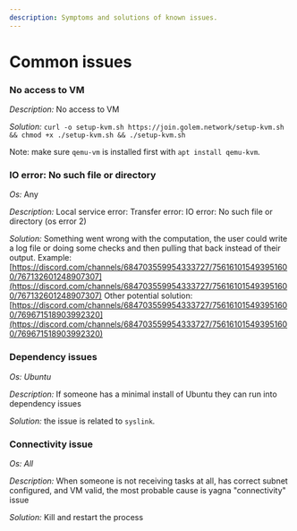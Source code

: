 ```yaml
---
description: Symptoms and solutions of known issues.
---
```


# Common issues

### No access to VM

_Description:_ No access to VM

 _Solution:_ `curl -o setup-kvm.sh https://join.golem.network/setup-kvm.sh && chmod +x ./setup-kvm.sh && ./setup-kvm.sh` 

Note: make sure `qemu-vm` is installed first with `apt install qemu-kvm`.

### IO error: No such file or directory

_Os:_ Any

_Description:_  Local service error: Transfer error: IO error: No such file or directory \(os error 2\)

_Solution:_  Something went wrong with the computation, the user could write a log file or doing some checks and then pulling that back instead of their output. Example: [https://discord.com/channels/684703559954333727/756161015493951600/767132601248907307](https://discord.com/channels/684703559954333727/756161015493951600/767132601248907307) Other potential solution: [https://discord.com/channels/684703559954333727/756161015493951600/769671518903992320](https://discord.com/channels/684703559954333727/756161015493951600/769671518903992320)

### Dependency issues

_Os: Ubuntu_

_Description:_ If someone has a minimal install of Ubuntu they can run into dependency issues

_Solution:_ the issue is related to `syslink`_._

### Connectivity issue

_Os: All_

_Description:_ When someone is not receiving tasks at all, has correct subnet configured, and VM valid, the most probable cause is yagna "connectivity" issue

_Solution:_ Kill and restart the process

